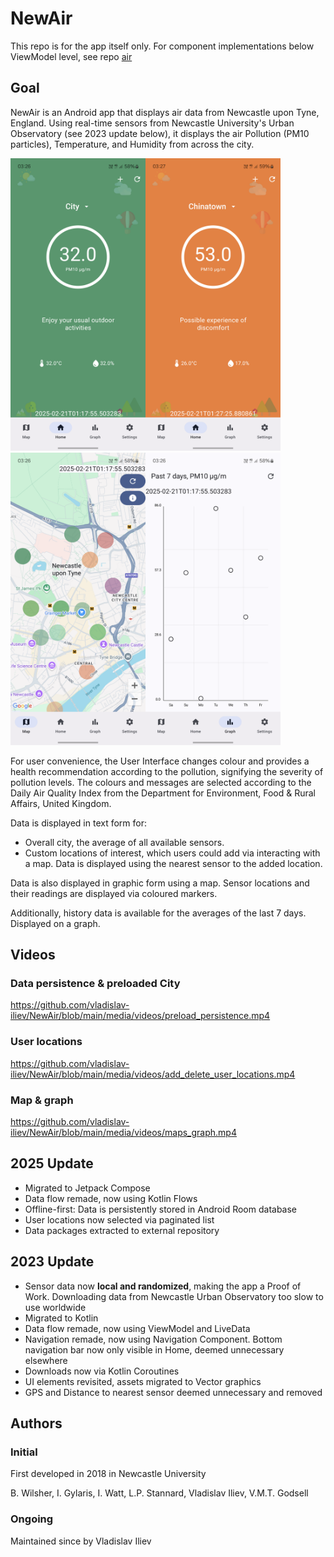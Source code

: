 # NewAir

This repo is for the app itself only. For component implementations below ViewModel level, see repo [air](https://github.com/vladislav-iliev/air)

## Goal
NewAir is an Android app that displays air data from Newcastle upon
Tyne, England. Using real-time sensors from Newcastle University's
Urban Observatory (see 2023 update below), it displays the air Pollution
(PM10 particles), Temperature, and Humidity from across the city.

<img src="./media/screenshots/home_1.png" alt="/media/screenshots/home_1" height="468" width="216"/><img src="./media/screenshots/home_2.png" alt="/media/screenshots/home_2" height="468" width="216"/><img src="./media/screenshots/map.png" alt="/media/screenshots/map" height="468" width="216"/><img src="./media/screenshots/graph.png" alt="/media/screenshots/graph" height="468" width="216"/>

For user convenience, the User Interface changes colour and provides a health
recommendation according to the pollution, signifying the severity
of pollution levels. The colours and messages are selected according to the 
Daily Air Quality Index from the Department for Environment, Food & 
Rural Affairs, United Kingdom.

Data is displayed in text form for:
* Overall city, the average of all available sensors.
* Custom locations of interest, which users could add via interacting with 
a map. Data is displayed using the nearest sensor to the added location.

Data is also displayed in graphic form using a map. Sensor 
locations and their readings are displayed via coloured markers.

Additionally, history data is available for the averages of the last 7 days.
Displayed on a graph.

## Videos
### Data persistence & preloaded City
https://github.com/vladislav-iliev/NewAir/blob/main/media/videos/preload_persistence.mp4
### User locations
https://github.com/vladislav-iliev/NewAir/blob/main/media/videos/add_delete_user_locations.mp4
### Map & graph
https://github.com/vladislav-iliev/NewAir/blob/main/media/videos/maps_graph.mp4

## 2025 Update
* Migrated to Jetpack Compose
* Data flow remade, now using Kotlin Flows
* Offline-first: Data is persistently stored in Android Room database
* User locations now selected via paginated list
* Data packages extracted to external repository

## 2023 Update
* Sensor data now **local and randomized**, making the app a Proof of Work.
Downloading data from Newcastle Urban Observatory too slow to use worldwide
* Migrated to Kotlin
* Data flow remade, now using ViewModel and LiveData
* Navigation remade, now using Navigation Component. Bottom navigation bar
now only visible in Home, deemed unnecessary elsewhere
* Downloads now via Kotlin Coroutines
* UI elements revisited, assets migrated to Vector graphics
* GPS and Distance to nearest sensor deemed unnecessary and removed

## Authors
### Initial
First developed in 2018 in Newcastle University

B. Wilsher, I. Gylaris, I. Watt, L.P. Stannard,
Vladislav Iliev, V.M.T. Godsell

### Ongoing
Maintained since by Vladislav Iliev